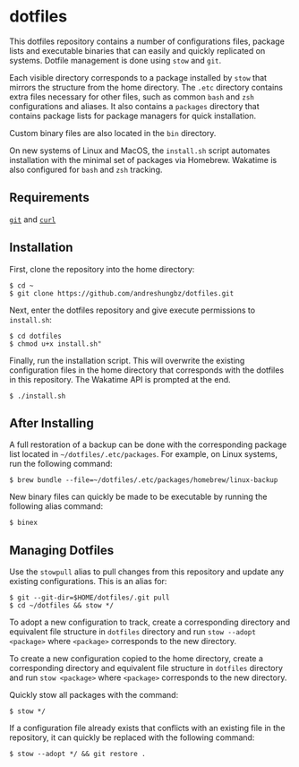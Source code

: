 # dotfiles

This dotfiles repository contains a number of configurations files, package lists and executable binaries that can easily and quickly replicated on systems. Dotfile management is done using `stow` and `git`.

Each visible directory corresponds to a package installed by `stow` that mirrors the structure from the home directory. The `.etc` directory contains extra files necessary for other files, such as common `bash` and `zsh` configurations and aliases. It also contains a `packages` directory that contains package lists for package managers for quick installation.

Custom binary files are also located in the `bin` directory.

On new systems of Linux and MacOS, the `install.sh` script automates installation with the minimal set of packages via Homebrew. Wakatime is also configured for `bash` and `zsh` tracking.

## Requirements

[`git`](https://git-scm.com/) and [`curl`](https://curl.se/docs/manpage.html)

## Installation

First, clone the repository into the home directory:

```
$ cd ~
$ git clone https://github.com/andreshungbz/dotfiles.git
```

Next, enter the dotfiles repository and give execute permissions to `install.sh`:

```
$ cd dotfiles
$ chmod u+x install.sh"
```

Finally, run the installation script. This will overwrite the existing configuration files in the home directory that corresponds with the dotfiles in this repository. The Wakatime API is prompted at the end.

```
$ ./install.sh
```

## After Installing

A full restoration of a backup can be done with the corresponding package list located in `~/dotfiles/.etc/packages`. For example, on Linux systems, run the following command:

```
$ brew bundle --file=~/dotfiles/.etc/packages/homebrew/linux-backup
```

New binary files can quickly be made to be executable by running the following alias command:

```
$ binex
```

## Managing Dotfiles

Use the `stowpull` alias to pull changes from this repository and update any existing configurations. This is an alias for:

```
$ git --git-dir=$HOME/dotfiles/.git pull
$ cd ~/dotfiles && stow */
```

To adopt a new configuration to track, create a corresponding directory and equivalent file structure in `dotfiles` directory and run `stow --adopt <package>` where `<package>` corresponds to the new directory.

To create a new configuration copied to the home directory, create a corresponding directory and equivalent file structure in `dotfiles` directory and run `stow <package>` where `<package>` corresponds to the new directory.

Quickly stow all packages with the command:

```
$ stow */
```

If a configuration file already exists that conflicts with an existing file in the repository, it can quickly be replaced with the following command:

```
$ stow --adopt */ && git restore .
```
